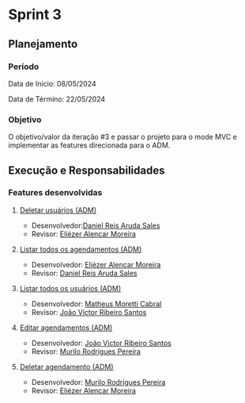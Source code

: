 # Sprint 3

## Planejamento

### Período
Data de Início: 08/05/2024

Data de Término: 22/05/2024

### Objetivo
O objetivo/valor da iteração #3 e passar o projeto para o mode MVC e implementar as features direcionada para o ADM.

## Execução e Responsabilidades

### Features desenvolvidas

1. [Deletar usuários (ADM)](https://github.com/murilortu/BarberBooker.git)
   - Desenvolvedor:[Daniel Reis Aruda Sales](https://github.com/Danielpyreis)
   - Revisor: [Eliézer Alencar Moreira](https://github.com/Liezy)
   
2. [Listar todos os agendamentos (ADM)](https://github.com/murilortu/BarberBooker/commit/4d31071b9d151509453c261171a37183b91db5d6)
   - Desenvolvedor: [Eliézer Alencar Moreira](https://github.com/Liezy)
   - Revisor: [Daniel Reis Aruda Sales](https://github.com/Danielpyreis)

3. [Listar todos os usuários (ADM) ](https://github.com/murilortu/BarberBooker/commit/ec30b8ca1906822d463a0ee17451dd2746c893a4)
   - Desenvolvedor: [Matheus Moretti Cabral](https://github.com/MMorettiC)
   - Revisor: [João Victor Ribeiro Santos](https://github.com/Carecovisk)

4. [Editar agendamentos (ADM)](https://github.com/murilortu/BarberBooker/commit/d68d90856946eddab2ad87d3d5a7d1ccb51b1d61)
   - Desenvolvedor: [João Victor Ribeiro Santos](https://github.com/Carecovisk)
   - Revisor: [Murilo Rodrigues Pereira](https://github.com/murilortu/BarberBooker)

5. [Deletar agendamento (ADM)](https://github.com/murilortu/BarberBooker/commit/6944eaebf73ce613f1199dc68cf9276eb3da99e2)
   - Desenvolvedor: [Murilo Rodrigues Pereira](https://github.com/murilortu/BarberBooker)
   - Revisor: [Eliézer Alencar Moreira](https://github.com/Liezy)
